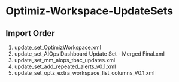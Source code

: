 # Optimiz-Workspace-UpdateSets

## Import Order
1. update_set_OptimizWorkspace.xml
2. update_set_AIOps Dashboard Update Set - Merged Final.xml
3. update_set_mm_aiops_tbac_updates.xml
4. update_set_add_repeated_alerts_v0.1.xml
5. update_set_optz_extra_workspace_list_columns_V0.1.xml
